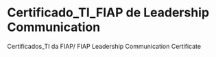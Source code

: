 # Certificado_TI_FIAP de Leadership Communication
Certificados_TI da FIAP/ FIAP Leadership Communication Certificate
